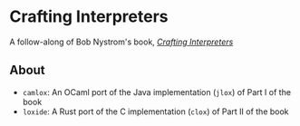 # Crafting Interpreters

A follow-along of Bob Nystrom's book, [_Crafting Interpreters_](https://craftinginterpreters.com/)

## About

- `camlox`: An OCaml port of the Java implementation (`jlox`) of Part I of the book
- `loxide`: A Rust port of the C implementation (`clox`) of Part II of the book

